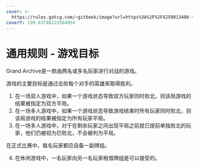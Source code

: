 ```yaml
---
cover: >-
  https://rules.gatcg.com/~gitbook/image?url=https%3A%2F%2F4259813486-files.gitbook.io%2F%7E%2Ffiles%2Fv0%2Fb%2Fgitbook-x-prod.appspot.com%2Fo%2Fspaces%252Fn9JVmMhIsFO8d99Lam5B%252Fuploads%252FaJAJwiCqPPho19JgT2t8%252FTwitter%2520Banner.jpg%3Falt%3Dmedia%26token%3D7293ffcd-cebd-4b85-be64-f0f9019c94cd&width=768&dpr=2&quality=100&sign=54ac00ac&sv=2
coverY: 199.63746223564954
---
```


# 通用规则 - 游戏目标

Grand Archive是一款由两名或多名玩家进行对战的游戏。

游戏的主要目标是通过击败每个对手的英雄来取得胜利。



1. 在一场双人游戏中，如果一个游戏状态导致双方玩家同时败北，则该局游戏的结果被指定为双方平局。
2. 在一场多人游戏中，如果一个游戏状态导致游戏结束时所有玩家同时败北，则该局游戏的结果被指定为所有玩家平局。
3. 在一场多人游戏中，对于在剩余玩家之间出现平局之前就已提前单独败北的玩家，他们仍被视为已败北，不会被判为平局。



在正式比赛中，每名玩家都应自备一副牌组。



4. 在休闲游戏中，一名玩家向另一名玩家租借牌组是可以接受的。
